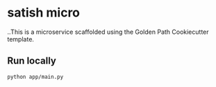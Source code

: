 # satish micro

..This is a microservice scaffolded using the Golden Path Cookiecutter template.

## Run locally

```bash
python app/main.py

